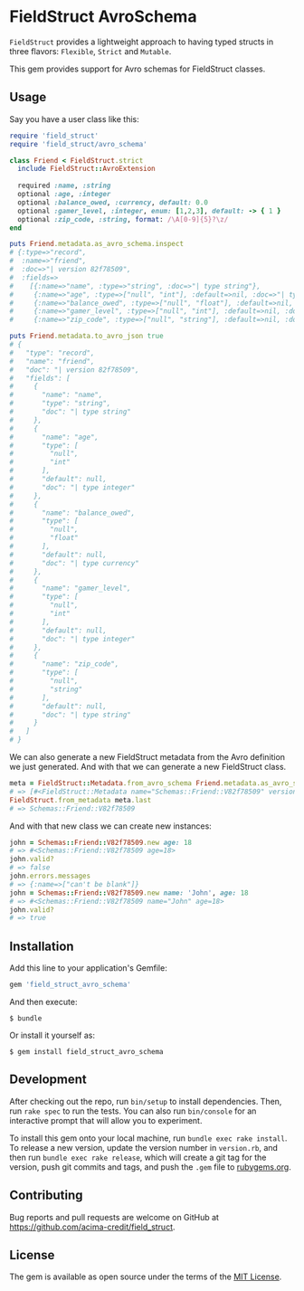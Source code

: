 # FieldStruct AvroSchema

`FieldStruct` provides a lightweight approach to having typed structs in three flavors: `Flexible`, `Strict` 
and `Mutable`.

This gem provides support for Avro schemas for FieldStruct classes.

## Usage

Say you have a user class like this:

```ruby
require 'field_struct'
require 'field_struct/avro_schema'

class Friend < FieldStruct.strict
  include FieldStruct::AvroExtension
  
  required :name, :string
  optional :age, :integer
  optional :balance_owed, :currency, default: 0.0
  optional :gamer_level, :integer, enum: [1,2,3], default: -> { 1 }  
  optional :zip_code, :string, format: /\A[0-9]{5}?\z/  
end

puts Friend.metadata.as_avro_schema.inspect
# {:type=>"record",
#  :name=>"friend",
#  :doc=>"| version 82f78509",
#  :fields=>
#    [{:name=>"name", :type=>"string", :doc=>"| type string"},
#     {:name=>"age", :type=>["null", "int"], :default=>nil, :doc=>"| type integer"},
#     {:name=>"balance_owed", :type=>["null", "float"], :default=>nil, :doc=>"| type currency"},
#     {:name=>"gamer_level", :type=>["null", "int"], :default=>nil, :doc=>"| type integer"},
#     {:name=>"zip_code", :type=>["null", "string"], :default=>nil, :doc=>"| type string"}]}

puts Friend.metadata.to_avro_json true
# {
#   "type": "record",
#   "name": "friend",
#   "doc": "| version 82f78509",
#   "fields": [
#     {
#       "name": "name",
#       "type": "string",
#       "doc": "| type string"
#     },
#     {
#       "name": "age",
#       "type": [
#         "null",
#         "int"
#       ],
#       "default": null,
#       "doc": "| type integer"
#     },
#     {
#       "name": "balance_owed",
#       "type": [
#         "null",
#         "float"
#       ],
#       "default": null,
#       "doc": "| type currency"
#     },
#     {
#       "name": "gamer_level",
#       "type": [
#         "null",
#         "int"
#       ],
#       "default": null,
#       "doc": "| type integer"
#     },
#     {
#       "name": "zip_code",
#       "type": [
#         "null",
#         "string"
#       ],
#       "default": null,
#       "doc": "| type string"
#     }
#   ]
# }
``` 

We can also generate a new FieldStruct metadata from the Avro definition we just generated. 
And with that we can generate a new FieldStruct class.

```ruby
meta = FieldStruct::Metadata.from_avro_schema Friend.metadata.as_avro_schema
# => [#<FieldStruct::Metadata name="Schemas::Friend::V82f78509" version="82f78509" type=:flexible>]
FieldStruct.from_metadata meta.last
# => Schemas::Friend::V82f78509
```

And with that new class we can create new instances:

```ruby 
john = Schemas::Friend::V82f78509.new age: 18
# => #<Schemas::Friend::V82f78509 age=18>  
john.valid?
# => false
john.errors.messages
# => {:name=>["can't be blank"]}
john = Schemas::Friend::V82f78509.new name: 'John', age: 18
# => #<Schemas::Friend::V82f78509 name="John" age=18>
john.valid?
# => true 
```


## Installation

Add this line to your application's Gemfile:

```ruby
gem 'field_struct_avro_schema'
```

And then execute:

    $ bundle

Or install it yourself as:

    $ gem install field_struct_avro_schema

## Development

After checking out the repo, run `bin/setup` to install dependencies. Then, run `rake spec` to run the tests. You can also run `bin/console` for an interactive prompt that will allow you to experiment.

To install this gem onto your local machine, run `bundle exec rake install`. To release a new version, update the version number in `version.rb`, and then run `bundle exec rake release`, which will create a git tag for the version, push git commits and tags, and push the `.gem` file to [rubygems.org](https://rubygems.org).

## Contributing

Bug reports and pull requests are welcome on GitHub at https://github.com/acima-credit/field_struct.

## License

The gem is available as open source under the terms of the [MIT License](https://opensource.org/licenses/MIT).
